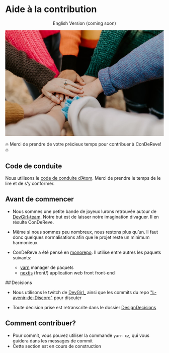 # Aide à la contribution

<p align="center">
  English Version (coming soon)
</p>

<p align="center">
  <img src="https://github.com/DevGirl-Team/ConDeReve/blob/main/misc/contribuing.jpg?raw=true" alt="Contribuing image"/>
</p>

:fire: Merci de prendre de votre précieux temps pour contribuer à ConDeReve! :fire:

## Code de conduite

Nous utilisons le [code de conduite d’Atom][1].
Merci de prendre le temps de le lire et de s’y conformer.

## Avant de commencer

- Nous sommes une petite bande de joyeux lurons retrouvée autour de [DevGirl-team][3].
  Notre but est de laisser notre imagination divaguer. Il en résulte ConDeReve.

- Même si nous sommes peu nombreux, nous restons plus qu’un.
  Il faut donc quelques normalisations afin que le projet reste un minimum harmonieux.

- ConDeReve a été pensé en [monorepo][4].
  Il utilise entre autres les paquets suivants:
  - [yarn][5] manager de paquets
  - [nextjs][2] (front/) application web front front-end

## Decisions

- Nous utilisons le twitch de [DevGirl\_][6] ainsi que les commits du repo ["L-avenir-de-Discord"][7] pour discuter

- Toute décision prise est retranscrite dans le dossier [DesignDecisions][8]

## Comment contribuer?

- Pour commit, vous pouvez utiliser la commande `yarn cz`, qui vous guidera dans les messages de commit
- Cette section est en cours de construction

[1]: https://github.com/atom/atom/blob/master/CODE_OF_CONDUCT.md
[2]: https://nextjs.org/
[3]: https://github.com/DevGirl-Team
[4]: https://monorepo.tools/
[5]: https://yarnpkg.com/
[6]: https://www.twitch.tv/devgirl_
[7]: https://github.com/DevGirl-Team/discuss
[8]: https://github.com/DevGirl-Team/ConDeReve/blob/main/DesignDecisions/README.md
